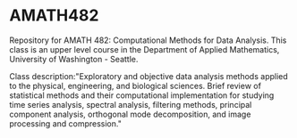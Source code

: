 # AMATH482

Repository for AMATH 482: Computational Methods for Data Analysis. This class is an upper level course in the Department of Applied Mathematics, University of Washington - Seattle.

Class description:"Exploratory and objective data analysis methods applied to the physical, engineering, and biological sciences. Brief review of statistical methods and their computational implementation for studying time series analysis, spectral analysis, filtering methods, principal component analysis, orthogonal mode decomposition, and image processing and compression."
